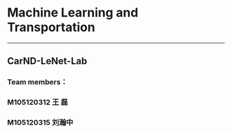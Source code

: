 # Machine Learning and Transportation 
---------------------------
## CarND-LeNet-Lab
### Team members：
### M105120312 王 磊
### M105120315 刘瀚中
